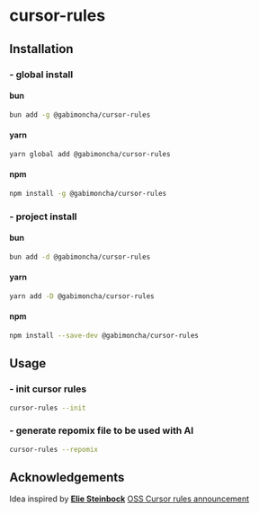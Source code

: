 # cursor-rules

## Installation

### - global install
#### bun
```bash
bun add -g @gabimoncha/cursor-rules
```
#### yarn
```bash
yarn global add @gabimoncha/cursor-rules
```
#### npm
```bash
npm install -g @gabimoncha/cursor-rules
```

### - project install
#### bun
```bash
bun add -d @gabimoncha/cursor-rules
```
#### yarn
```bash
yarn add -D @gabimoncha/cursor-rules
```
#### npm
```bash
npm install --save-dev @gabimoncha/cursor-rules
```

## Usage

### - init cursor rules
```bash
cursor-rules --init
```

### - generate repomix file to be used with AI
```bash
cursor-rules --repomix
```

## Acknowledgements

Idea inspired by **[Elie Steinbock](https://x.com/elie2222)** [OSS Cursor rules announcement](https://x.com/elie2222/status/1906985581835419915)

